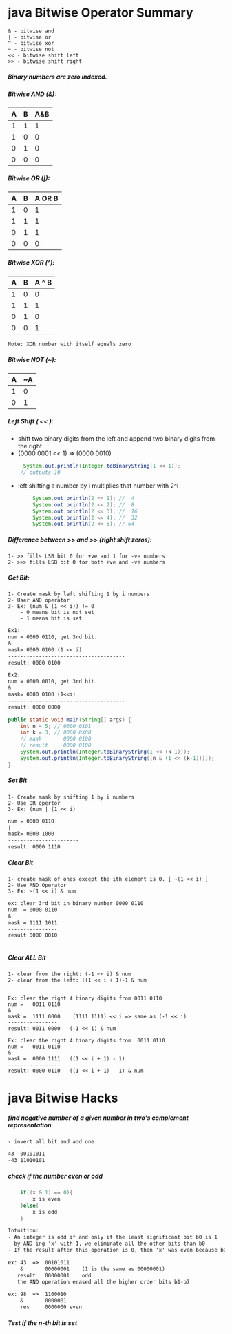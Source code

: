 # java Bitwise Operator Summary
    & - bitwise and
    | - bitwise or
    ^ - bitwise xor
    ~ - bitwise not
    << - bitwise shift left
    >> - bitwise shift right
##### Binary numbers are zero indexed.

##### Bitwise AND (&):

|   A	|  B 	|  A&B 	|
|---	|---	|---	|
|  1 	|  1 	|  1 	|
|  1 	|  0 	|  0 	|
|  0 	|  1 	|  0 	|
|  0 	|  0 	|  0 	|


##### Bitwise OR (|):

|   A	|  B 	|A OR B |
|---	|---	|---	|
|  1 	|  0 	|   1	|
|  1 	|   1	|   1	|
|  0 	|   1	|   1	|
|  0	|   0	|   0	|


##### Bitwise XOR (^):

|   A	|  B 	|A ^ B |
|---	|---	|---	|
|  1 	|  0 	|   0	|
|  1 	|   1	|   1	|
|  0 	|   1	|   0	|
|  0	|   0	|   1	|
    Note: XOR number with itself equals zero
    
##### Bitwise NOT (~):

| A  | ~A  |
|---|---|
|  1 | 0  |
|  0 | 1  |
##### Left Shift ( << ):
- shift two binary digits from the left and append two binary digits from the right
- (0000 0001 << 1) =>  (0000 0010)
```java
     System.out.println(Integer.toBinaryString(1 << 1));
    // outputs 10
```
- left shifting a number by i multiplies that number with 2^i
```java
        System.out.println(2 << 1); //  4
        System.out.println(2 << 2); //  8
        System.out.println(2 << 3); //  16
        System.out.println(2 << 4); //  32
        System.out.println(2 << 5); // 64
```

##### Difference between >> and >> (right shift zeros):
    1- >> fills LSB bit 0 for +ve and 1 for -ve numbers
    2- >>> fills LSB bit 0 for both +ve and -ve numbers


##### Get Bit:
    1- Create mask by left shifting 1 by i numbers
    2- User AND operator
    3- Ex: (num & (1 << i)) != 0
        - 0 means bit is not set
        - 1 means bit is set
```dtd
Ex1:
num = 0000 0110, get 3rd bit.
&
mask= 0000 0100	(1 << i)
--------------------------------------
result: 0000 0100

Ex2:
num = 0000 0010, get 3rd bit.
&
mask= 0000 0100	(1<<i)
--------------------------------------
result: 0000 0000

```

```java
public static void main(String[] args) {
    int n = 5; // 0000 0101
    int k = 3; // 0000 0X00
    // mask       0000 0100
    // result     0000 0100
    System.out.println(Integer.toBinaryString(1 << (k-1)));
    System.out.println(Integer.toBinaryString((n & (1 << (k-1)))));
}

```
##### Set Bit
    1- Create mask by shifting 1 by i numbers
    2- Use OR opertor
    3- Ex: (num | (1 << i)
```dtd
num = 0000 0110
|
mask= 0000 1000
-----------------------
result: 0000 1110

```
##### Clear Bit
    1- create mask of ones except the ith element is 0. [ ~(1 << i) ]
    2- Use AND Operator
    3- Ex: ~(1 << i) & num
    
```dtd
ex: clear 3rd bit in binary number 0000 0110
num  = 0000 0110
&
mask = 1111 1011
----------------
result 0000 0010  
 
``` 
##### Clear ALL Bit
    1- clear from the right: (-1 << i) & num
    2- clear from the left: ((1 << i + 1)-1 & num
    
    
    Ex: clear the right 4 binary digits from 0011 0110
    num =   0011 0110    
    &
    mask =  1111 0000    (1111 1111) << i => same as (-1 << i)
    ----------------
    result: 0011 0000   (-1 << i) & num
    
    Ex: clear the right 4 binary digits from  0011 0110
    num =   0011 0110    
    & 
    mask =  0000 1111   ((1 << i + 1) - 1)
    -----------------
    result: 0000 0110   ((1 << i + 1) - 1) & num
    
# java Bitwise Hacks

##### find negative number of a given number in two's complement representation
    - invert all bit and add one
```dtd
43  00101011
-43 11010101
```


##### check if the number even or odd
```java
    if((x & 1) == 0){
        x is even
    }else{ 
        x is odd
    }
```
```dtd
Intuition:
- An integer is odd if and only if the least significant bit b0 is 1
- by AND-ing 'x' with 1, we eliminate all the other bits than b0
- If the result after this operation is 0, then 'x' was even because b0 was 0, otherwise 'x' was odd
```
```dtd
ex: 43  =>  00101011
    &       00000001    (1 is the same as 00000001)
   result   00000001    odd
   the AND operation erased all the higher order bits b1-b7

ex: 98  =>  1100010
    &       0000001
    res     0000000 even
```

##### Test if the n-th bit is set




